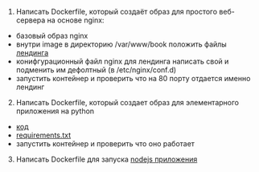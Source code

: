 1) Написать Dockerfile, который создаёт образ для простого веб-сервера на основе nginx:
- базовый образ nginx
- внутри image в директорию /var/www/book положить файлы [лендинга](https://github.com/AnastasiyaGapochkina01/book-landing)
- конифгурационный файл nginx для лендинга написать свой и подменить им дефолтный (в /etc/nginx/conf.d)
- запустить контейнер и проверить что на 80 порту отдается именно лендинг
2) Написать Dockerfile, который создает образ для элементарного приложения на python
- [код](https://gist.github.com/AnastasiyaGapochkina01/91e727cf3554e5e7b430b71a8ffd9bcb)
- [requirements.txt](https://gist.github.com/AnastasiyaGapochkina01/1f4b55790befc4b3173677e4c009f595)
- запустить контейнер и проверить что оно работает
3) Написать Dockerfile для запуска [nodejs приложения](https://github.com/AnastasiyaGapochkina01/node-app)
